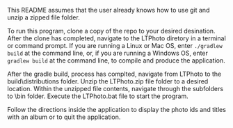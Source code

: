 This README assumes that the user already knows how to use git and unzip a zipped file folder.

To run this program, clone a copy of the repo to your desired desination.  After the clone has completed, navigate to the LTPhoto diretory in a terminal or command prompt. If you are running a Linux or Mac OS, enter `./gradlew build` at the command line, or, if you are running a Windows OS, enter `gradlew build` at the command line, to compile and produce the application.  


After the gradle build, process has complted, navigate from LTPhoto to the build\distributions folder. 
Unzip the LTPhoto.zip file folder to a desired location.   Within the unzipped file contents, navigate through the subfolders to 
\bin folder.  Execute the LTPhoto.bat file to start the program.


Follow the directions inside the application to display the photo ids and titles with an album or to quit the application.